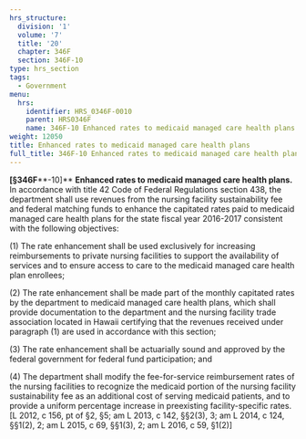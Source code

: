 ```yaml
---
hrs_structure:
  division: '1'
  volume: '7'
  title: '20'
  chapter: 346F
  section: 346F-10
type: hrs_section
tags:
  - Government
menu:
  hrs:
    identifier: HRS_0346F-0010
    parent: HRS0346F
    name: 346F-10 Enhanced rates to medicaid managed care health plans
weight: 12050
title: Enhanced rates to medicaid managed care health plans
full_title: 346F-10 Enhanced rates to medicaid managed care health plans
---
```

**[§346F****-10]** **Enhanced rates to medicaid managed care health plans.** In accordance with title 42 Code of Federal Regulations section 438, the department shall use revenues from the nursing facility sustainability fee and federal matching funds to enhance the capitated rates paid to medicaid managed care health plans for the state fiscal year 2016-2017 consistent with the following objectives:

(1) The rate enhancement shall be used exclusively for increasing reimbursements to private nursing facilities to support the availability of services and to ensure access to care to the medicaid managed care health plan enrollees;

(2) The rate enhancement shall be made part of the monthly capitated rates by the department to medicaid managed care health plans, which shall provide documentation to the department and the nursing facility trade association located in Hawaii certifying that the revenues received under paragraph (1) are used in accordance with this section;

(3) The rate enhancement shall be actuarially sound and approved by the federal government for federal fund participation; and

(4) The department shall modify the fee-for-service reimbursement rates of the nursing facilities to recognize the medicaid portion of the nursing facility sustainability fee as an additional cost of serving medicaid patients, and to provide a uniform percentage increase in preexisting facility-specific rates. [L 2012, c 156, pt of §2, §5; am L 2013, c 142, §§2(3), 3; am L 2014, c 124, §§1(2), 2; am L 2015, c 69, §§1(3), 2; am L 2016, c 59, §1(2)]